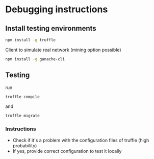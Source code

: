 # Debugging instructions

## Install testing environments
```bash 
npm install -g truffle
```
Client to simulate real network (mining option possible) 
```bash
npm install -g ganache-cli
```

## Testing
run 
```bash
truffle compile
```
and 
```bash
truffle migrate
```

### Instructions
- Check if it's a problem with the configuration files of truffle (high probability)
- If yes, provide correct configuration to test it locally 
